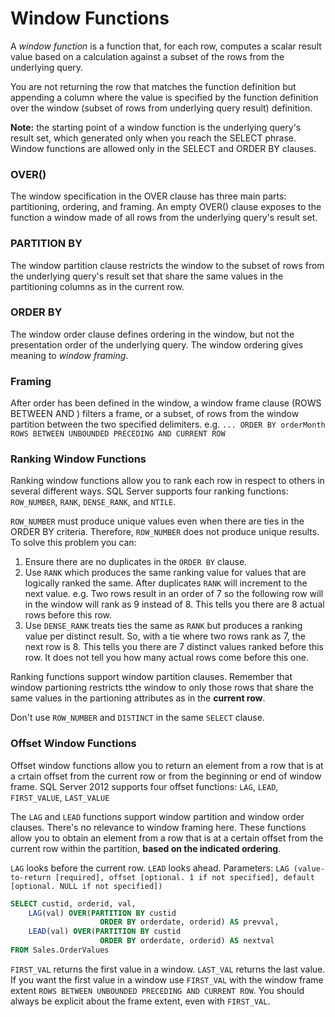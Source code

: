 # Window Functions

A *window function* is a function that, for each row, computes a scalar result value based on a calculation against a subset of the rows from the underlying query. 

You are not returning the row that matches the function definition but appending a column where the value is specified by the function definition over the window (subset of rows from underlying query result) definition. 

**Note:** the starting point of a window function is the underlying query's result set, which generated only when you reach the SELECT phrase. Window functions are allowed only in the SELECT and ORDER BY clauses. 

### OVER()
The window specification in the OVER clause has three main parts: partitioning, ordering, and framing. An empty OVER() clause exposes to the function a window made of all rows from the underlying query's result set. 

### PARTITION BY
The window partition clause restricts the window to the subset of rows from the underlying query's result set that share the same values in the partitioning columns as in the current row. 

### ORDER BY
The window order clause defines ordering in the window, but not the presentation order of the underlying query. The window ordering gives meaning to *window framing*.

### Framing
After order has been defined in the window, a window frame clause (ROWS BETWEEN <top delimiter> AND <bottom delimiter>) filters a frame, or a subset, of rows from the window partition between the two specified delimiters. e.g. `... ORDER BY orderMonth ROWS BETWEEN UNBOUNDED PRECEDING AND CURRENT ROW`

### Ranking Window Functions

Ranking window functions allow you to rank each row in respect to others in several different ways. SQL Server supports four ranking functions: `ROW_NUMBER`, `RANK`, `DENSE_RANK`, and `NTILE`.

`ROW_NUMBER` must produce unique values even when there are ties in the ORDER BY criteria. Therefore, `ROW_NUMBER` does not produce unique results. To solve this problem you can:

1. Ensure there are no duplicates in the `ORDER BY` clause.
2. Use `RANK` which produces the same ranking value for values that are logically ranked the same. After duplicates `RANK` will increment to the next value. e.g. Two rows result in an order of 7 so the following row will in the window will rank as 9 instead of 8. This tells you there are 8 actual rows before this row. 
3. Use `DENSE_RANK` treats ties the same as `RANK` but produces a ranking value per distinct result. So, with a tie where two rows rank as 7, the next row is 8. This tells you there are 7 distinct values ranked before this row. It does not tell you how many actual rows come before this one. 

Ranking functions support window partition clauses. Remember that window partioning restricts tthe window to only those rows that share the same values in the partioning attributes as in the **current row**.

Don't use `ROW_NUMBER` and `DISTINCT` in the same `SELECT` clause.

### Offset Window Functions
Offset window functions allow you to return an element from a row that is at a crtain offset from the current row or from the beginning or end of window frame. SQL Server 2012 supports four offset functions: `LAG`, `LEAD`, `FIRST_VALUE`, `LAST_VALUE`

The `LAG` and `LEAD` functions support window partition and window order clauses. There's no relevance to window framing here. These functions allow you to obtain an element from a row that is at a certain offset from the current row within the partition, **based on the indicated ordering**.

`LAG` looks before the current row. `LEAD` looks ahead. Parameters:
`LAG (value-to-return [required], offset [optional. 1 if not specified], default [optional. NULL if not specified])`

~~~sql
SELECT custid, orderid, val,
	LAG(val) OVER(PARTITION BY custid
					ORDER BY orderdate, orderid) AS prevval,
	LEAD(val) OVER(PARTITION BY custid
					ORDER BY orderdate, orderid) AS nextval
FROM Sales.OrderValues	

~~~

`FIRST_VAL` returns the first value in a window. `LAST_VAL` returns the last value. If you want the first value in a window use `FIRST_VAL` with the window frame extent `ROWS BETWEEN UNBOUNDED PRECEDING AND CURRENT ROW`. You should always be explicit about the frame extent, even with `FIRST_VAL`.
